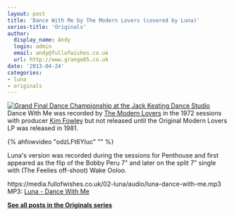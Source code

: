 ```yaml
---
layout: post
title: 'Dance With Me by The Modern Lovers (covered by Luna)'
series-title: 'Originals'
author:
  display_name: Andy
  login: admin
  email: andy@fullofwishes.co.uk
  url: http://www.grange85.co.uk
date: '2013-04-24'
categories:
- luna
- originals
---
```

<p><a href="http://www.flickr.com/photos/powerhouse_museum/3655608937/" title="Grand Final Dance Championship at the Jack Keating Dance Studio by Powerhouse Museum Collection, on Flickr"><img class="aligncenter" src="https://media.fullofwishes.co.uk/flickr-downloads/3655608937_d1d7cec19d_z.jpg?zz=1" alt="Grand Final Dance Championship at the Jack Keating Dance Studio"></a><br />
Dance With Me was recorded by <a href="http://en.wikipedia.org/wiki/The_Modern_Lovers">The Modern Lovers</a> in the 1972 sessions with producer <a href="http://en.wikipedia.org/wiki/Kim_Fowley">Kim Fowley</a> but not released until the Original Modern Lovers LP was released in 1981.</p>
{% ahfowvideo "odzLFt6YIuc" "" %}
<p>Luna's version was recorded during the sessions for Penthouse and first appeared as the flip of the Bobby Peru 7" and later on the split 7" single with (The Feelies off-shoot) Wake Ooloo.</p>
<p>https://media.fullofwishes.co.uk/02-luna/audio/luna-dance-with-me.mp3<br />
MP3: <a href="https://media.fullofwishes.co.uk/02-luna/audio/luna-dance-with-me.mp3">Luna - Dance With Me</a></p>
<p><strong><a href="/category/originals/" title="List: Originals">See all posts in the Originals series</a></strong></p>
